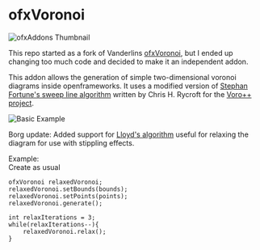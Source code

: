 # ofxVoronoi

![ofxAddons Thumbnail](https://raw.githubusercontent.com/madc/ofxVoronoi/master/ofxaddons_thumbnail.png)

This repo started as a fork of Vanderlins [ofxVoronoi](https://github.com/vanderlin/ofxVoronoi), but I ended up changing too much code and decided to make it an independent addon.

This addon allows the generation of simple two-dimensional voronoi diagrams inside openframeworks. It uses a modified version of [Stephan Fortune's sweep line algorithm](http://ect.bell-labs.com/who/sjf/) written by Chris H. Rycroft for the [Voro++ project](http://math.lbl.gov/voro++/).

![Basic Example](https://github.com/madc/ofxVoronoi/raw/master/ofxVoronoi_Screenshot.png)


Borg update:
Added support for [Lloyd's algorithm](https://en.wikipedia.org/wiki/Lloyd%27s_algorithm) useful for relaxing the diagram for use with stippling effects.

Example:  
Create as usual
```
ofxVoronoi relaxedVoronoi;
relaxedVoronoi.setBounds(bounds);
relaxedVoronoi.setPoints(points);
relaxedVoronoi.generate();

int relaxIterations = 3;
while(relaxIterations--){
	relaxedVoronoi.relax();
}
```

